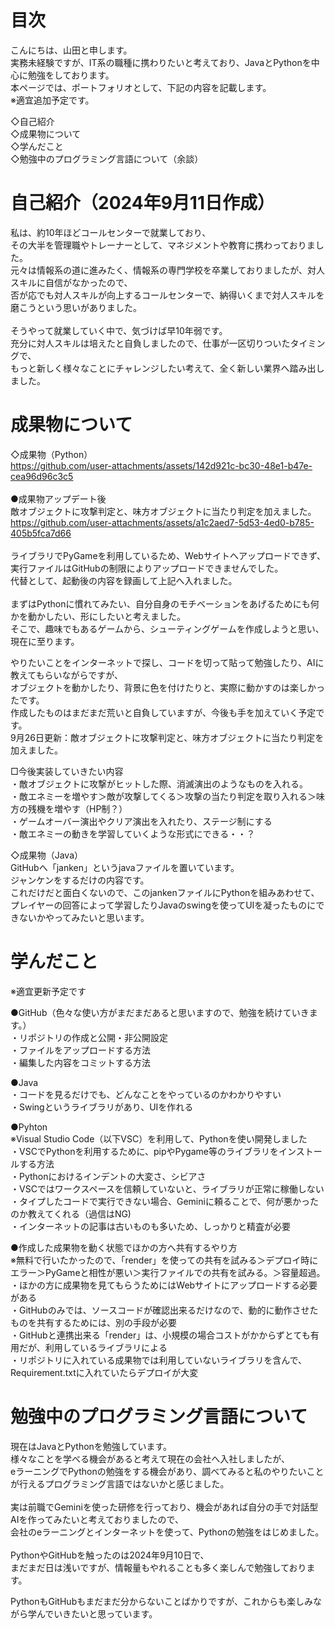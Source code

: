 
# 目次

こんにちは、山田と申します。<br>
実務未経験ですが、IT系の職種に携わりたいと考えており、JavaとPythonを中心に勉強をしております。<br>
本ページでは、ポートフォリオとして、下記の内容を記載します。<br>
※適宜追加予定です。

◇自己紹介<br>
◇成果物について<br>
◇学んだこと<br>
◇勉強中のプログラミング言語について（余談）<br>

# 自己紹介（2024年9月11日作成）
私は、約10年ほどコールセンターで就業しており、<br>
その大半を管理職やトレーナーとして、マネジメントや教育に携わっておりました。<br>
元々は情報系の道に進みたく、情報系の専門学校を卒業しておりましたが、対人スキルに自信がなかったので、<br>
否が応でも対人スキルが向上するコールセンターで、納得いくまで対人スキルを磨こうという思いがありました。<br>
<br>
そうやって就業していく中で、気づけば早10年弱です。<br>
充分に対人スキルは培えたと自負しましたので、仕事が一区切りついたタイミングで、<br>
もっと新しく様々なことにチャレンジしたい考えて、全く新しい業界へ踏み出しました。<br>

# 成果物について
 ◇成果物（Python） <br>
https://github.com/user-attachments/assets/142d921c-bc30-48e1-b47e-cea96d96c3c5
 <br> <br>
●成果物アップデート後<br> 
敵オブジェクトに攻撃判定と、味方オブジェクトに当たり判定を加えました。<br>
https://github.com/user-attachments/assets/a1c2aed7-5d53-4ed0-b785-405b5fca7d66
 <br> <br>
ライブラリでPyGameを利用しているため、Webサイトへアップロードできず、 <br>
実行ファイルはGitHubの制限によりアップロードできませんでした。<br>
代替として、起動後の内容を録画して上記へ入れました。<br>
<br>
まずはPythonに慣れてみたい、自分自身のモチベーションをあげるためにも何かを動かしたい、形にしたいと考えました。<br>
そこで、趣味でもあるゲームから、シューティングゲームを作成しようと思い、現在に至ります。<br>

やりたいことをインターネットで探し、コードを切って貼って勉強したり、AIに教えてもらいながらですが、<br>
オブジェクトを動かしたり、背景に色を付けたりと、実際に動かすのは楽しかったです。<br>
作成したものはまだまだ荒いと自負していますが、今後も手を加えていく予定です。<br>
9月26日更新：敵オブジェクトに攻撃判定と、味方オブジェクトに当たり判定を加えました。<br>

□今後実装していきたい内容<br>
・敵オブジェクトに攻撃がヒットした際、消滅演出のようなものを入れる。<br>
・敵エネミーを増やす＞敵が攻撃してくる＞攻撃の当たり判定を取り入れる＞味方の残機を増やす（HP制？）<br>
・ゲームオーバー演出やクリア演出を入れたり、ステージ制にする<br>
・敵エネミーの動きを学習していくような形式にできる・・？<br>

◇成果物（Java）<br>
GitHubへ「janken」というjavaファイルを置いています。<br>
ジャンケンをするだけの内容です。<br>
これだけだと面白くないので、このjankenファイルにPythonを組みあわせて、<br>
プレイヤーの回答によって学習したりJavaのswingを使ってUIを凝ったものにできないかやってみたいと思います。<br>
# 学んだこと
※適宜更新予定です<br>

●GitHub（色々な使い方がまだまだあると思いますので、勉強を続けていきます。）<br>
・リポジトリの作成と公開・非公開設定<br>
・ファイルをアップロードする方法<br>
・編集した内容をコミットする方法<br>

●Java<br>
・コードを見るだけでも、どんなことをやっているのかわかりやすい<br>
・Swingというライブラリがあり、UIを作れる<br>

●Pyhton<br>
※Visual Studio Code（以下VSC）を利用して、Pythonを使い開発しました<br>
・VSCでPythonを利用するために、pipやPygame等のライブラリをインストールする方法<br>
・Pythonにおけるインデントの大変さ、シビアさ<br>
・VSCではワークスペースを信頼していないと、ライブラリが正常に稼働しない<br>
・タイプしたコードで実行できない場合、Geminiに頼ることで、何が悪かったのか教えてくれる（過信はNG)<br>
・インターネットの記事は古いものも多いため、しっかりと精査が必要<br>

●作成した成果物を動く状態でほかの方へ共有するやり方<br>
※無料で行いたかったので、「render」を使っての共有を試みる＞デプロイ時にエラー＞PyGameと相性が悪い＞実行ファイルでの共有を試みる。＞容量超過。<br>
・ほかの方に成果物を見てもらうためにはWebサイトにアップロードする必要がある<br>
・GitHubのみでは、ソースコードが確認出来るだけなので、動的に動作させたものを共有するためには、別の手段が必要<br>
・GitHubと連携出来る「render」は、小規模の場合コストがかからずとても有用だが、利用しているライブラリによる<br>
・リポジトリに入れている成果物では利用していないライブラリを含んで、Requirement.txtに入れていたらデプロイが大変<br>

# 勉強中のプログラミング言語について

現在はJavaとPythonを勉強しています。<br>
様々なことを学べる機会があると考えて現在の会社へ入社しましたが、<br>
eラーニングでPythonの勉強をする機会があり、調べてみると私のやりたいことが行えるプログラミング言語ではないかと感じました。<br>
<br>
実は前職でGeminiを使った研修を行っており、機会があれば自分の手で対話型AIを作ってみたいと考えておりましたので、<br>
会社のeラーニングとインターネットを使って、Pythonの勉強をはじめました。<br>
<br>
PythonやGitHubを触ったのは2024年9月10日で、<br>
まだまだ日は浅いですが、情報量もやれることも多く楽しんで勉強しております。<br>

PythonもGitHubもまだまだ分からないことばかりですが、これからも楽しみながら学んでいきたいと思っています。<br>
